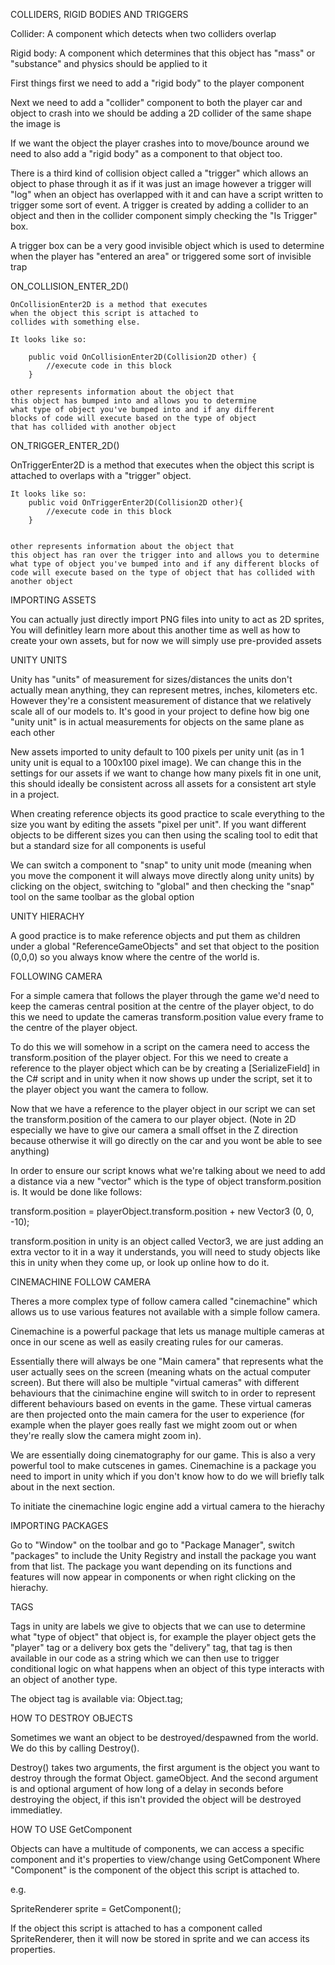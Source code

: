 COLLIDERS, RIGID BODIES AND TRIGGERS

Collider: A component which detects when two colliders overlap

Rigid body: A component which determines that this object has
"mass" or "substance" and physics should be applied to it

First things first we need to add a "rigid body" to the player
component

Next we need to add a "collider" component to both
the player car and object to crash into we should be adding a 
2D collider of the same shape the image is


If we want the object the player crashes into to move/bounce around we need to also add a "rigid body" as a component to 
that object too.

There is a third kind of collision object called a "trigger" 
which allows an object to phase through it as if it was just an 
image however a trigger will "log" when an object has 
overlapped with it and can have a script written to trigger 
some sort of event. A trigger is created by adding a collider 
to an object and then in the collider component simply checking 
the "Is Trigger" box.

A trigger box can be a very good invisible object which is
used to determine when the player has "entered an area" or
triggered some sort of invisible trap


ON_COLLISION_ENTER_2D()

    OnCollisionEnter2D is a method that executes
    when the object this script is attached to
    collides with something else.

    It looks like so:

        public void OnCollisionEnter2D(Collision2D other) {
            //execute code in this block
        }

    other represents information about the object that 
    this object has bumped into and allows you to determine
    what type of object you've bumped into and if any different
    blocks of code will execute based on the type of object
    that has collided with another object

ON_TRIGGER_ENTER_2D()

   OnTriggerEnter2D is a method that executes 
    when the object this script is attached to
    overlaps with a "trigger" object.

    It looks like so:
        public void OnTriggerEnter2D(Collision2D other){
            //execute code in this block
        }

    
    other represents information about the object that 
    this object has ran over the trigger into and allows you to determine what type of object you've bumped into and if any different blocks of code will execute based on the type of object that has collided with another object

IMPORTING ASSETS

You can actually just directly import PNG files into unity
to act as 2D sprites, You will definitley learn more about this
another time as well as how to create your own assets, but
for now we will simply use pre-provided assets

UNITY UNITS

Unity has "units" of measurement for sizes/distances
the units don't actually mean anything, they can represent
metres, inches, kilometers etc. However they're a consistent
measurement of distance that we relatively scale all of our
models to. It's good in your project to define how big
one "unity unit" is in actual measurements for objects
on the same plane as each other

New assets imported to unity default to 100 pixels per
unity unit (as in 1 unity unit is equal to a 100x100 pixel 
image). We can change this in the settings for our assets
if we want to change how many pixels fit in one unit, this
should ideally be consistent across all assets for a consistent
art style in a project.

When creating reference objects its good practice to scale 
everything to the size you want by editing the assets "pixel 
per unit". If you want different objects to be different sizes 
you can then using the scaling tool to edit that but a standard 
size for all components is useful

We can switch a component to "snap" to unity unit mode (meaning 
when you move the component it will always move directly along 
unity units) by clicking on the object, switching to "global" 
and then checking the "snap" tool on the same toolbar as the 
global option


UNITY HIERACHY

A good practice is to make reference objects and put them as 
children under a global "ReferenceGameObjects" and set that 
object to the position (0,0,0) so you always know where the 
centre of the world is.


FOLLOWING CAMERA

For a simple camera that follows the player through the game 
we'd need to keep the cameras central position at the centre
of the player object, to do this we need to update the cameras
transform.position value every frame to the centre of the
player object. 

To do this we will somehow in a script on the camera need
to access the transform.position of the player object. For
this we need to create a reference to the player object which
can be by creating a [SerializeField] in the C# script and
in unity when it now shows up under the script, set it to 
the player object you want the camera to follow.

Now that we have a reference to the player object in our script
we can set the transform.position of the camera to our player
object. (Note in 2D especially we have to give our camera
a small offset in the Z direction because otherwise
it will go directly on the car and you wont be able to see 
anything)

In order to ensure our script knows what we're talking about
we need to add a distance via a new "vector" which is the
type of object transform.position is. It would be done
like follows:

transform.position = playerObject.transform.position + new Vector3 (0, 0, -10);

transform.position in unity is an object called Vector3, we are 
just adding an extra vector to it in a way it understands, you 
will need to study objects like this in unity when they come 
up, or look up online how to do it.


CINEMACHINE FOLLOW CAMERA

Theres a more complex type of follow camera called 
"cinemachine" which allows us to use various features not 
available with a simple follow camera.

Cinemachine is a powerful package that lets us manage multiple 
cameras at once in our scene as well as easily creating rules 
for our cameras.

Essentially there will always be one "Main camera" that 
represents what the user actually sees on the screen (meaning 
whats on the actual computer screen). But there will also be 
multiple "virtual cameras" with different behaviours that the 
cinimachine engine will switch to in order to represent 
different behaviours based on events in the game. These virtual 
cameras are then projected onto the main camera for the user to 
experience (for example when the player goes really fast we 
might zoom out or when they're really slow the camera might 
zoom in).

We are essentially doing cinematography for our game. This is 
also a very powerful tool to make cutscenes in games. 
Cinemachine is a package you need to import in unity which if 
you don't know how to do we will briefly talk about in the next 
section.

To initiate the cinemachine logic engine add a virtual camera to the hierachy


IMPORTING PACKAGES

Go to "Window" on the toolbar and go to "Package Manager", 
switch "packages" to include the Unity Registry and install the 
package you want from that list. The package you want depending
on its functions and features will now appear in components or 
when right clicking on the hierachy.

TAGS

Tags in unity are labels we give to objects that we can use to 
determine what "type of object" that object is, for example the 
player object gets the "player" tag or a delivery box gets the 
"delivery" tag, that tag is then available in our code as a 
string which we can then use to trigger conditional logic on 
what happens when an object of this type interacts with an 
object of another type.

The object tag is available via:  Object.tag;

HOW TO DESTROY OBJECTS

Sometimes we want an object to be destroyed/despawned from the world. We do this by calling Destroy().

Destroy() takes two arguments, the first argument is
the object you want to destroy through the format Object.
gameObject. And the second argument is and optional argument of 
how long of a delay in seconds before destroying the object, if 
this isn't provided the object will be destroyed immediatley.

HOW TO USE GetComponent

Objects can have a multitude of components, we can access a specific component and it's properties to view/change using 
GetComponent<Component> Where "Component" is the
component of the object this script is attached to.

e.g. 

SpriteRenderer sprite = GetComponent<SpriteRenderer>();

If the object this script is attached to has a component
called SpriteRenderer, then it will now be stored
in sprite and we can access its properties.